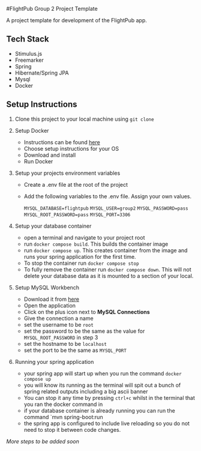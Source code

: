 #FlightPub Group 2 Project Template

A project template for development of the FlightPub app. 

## Tech Stack
- Stimulus.js
- Freemarker
- Spring 
- Hibernate/Spring JPA
- Mysql
- Docker

## Setup Instructions
1. Clone this project to your local machine using `git clone`
2. Setup Docker
   - Instructions can be found [here](https://docs.docker.com/get-docker/)
   - Choose setup instructions for your OS
   - Download and install
   - Run Docker
3. Setup your projects environment variables
   - Create a .env file at the root of the project 
   - Add the following variables to the .env file. Assign your own values.
   
        `MYSQL_DATABASE=flightpub`
        `MYSQL_USER=group2`
        `MYSQL_PASSWORD=pass`
        `MYSQL_ROOT_PASSWORD=pass`
        `MYSQL_PORT=3306`
    
4. Setup your database container
   - open a terminal and navigate to your project root
   - run `docker compose build`. This builds the container image
   - run `docker compose up`. This creates container from the image and runs your spring application for the first time.
   - To stop the container run `docker compose stop`
   - To fully remove the container run `docker compose down`. This will not delete your database data as it is mounted to a section of your local.
5. Setup MySQL Workbench 
   - Download it from [here](https://dev.mysql.com/downloads/workbench/)
   - Open the application
   - Click on the plus icon next to **MySQL Connections**
   - Give the connection a name
   - set the username to be `root`
   - set the password to be the same as the value for `MYSQL_ROOT_PASSWORD` in step 3
   - set the hostname to be `localhost`
   - set the port to be the same as `MYSQL_PORT`
6. Running your spring application 
   - your spring app will start up when you run the command `docker compose up`
   - you will know its running as the terminal will spit out a bunch of spring related outputs including a big ascii banner
   - You can stop it any time by pressing `ctrl+c` whilst in the terminal that you ran the docker command in
   - if your database container is already running you can run the command `mvn spring-boot:run
   - the spring app is configured to include live reloading so you do not need to stop it between code changes. 

*More steps to be added soon*
